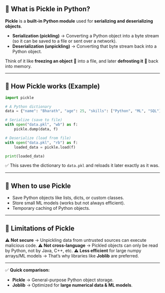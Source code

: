## 🔹 What is **Pickle** in Python?

**Pickle** is a **built-in Python module** used for **serializing and deserializing objects**.

* **Serialization (pickling)** → Converting a Python object into a byte stream (so it can be saved to a file or sent over a network).
* **Deserialization (unpickling)** → Converting that byte stream back into a Python object.

Think of it like **freezing an object** 🥶 into a file, and later **defrosting it** 🍲 back into memory.

---

## 🔹 How Pickle works (Example)

```python
import pickle

# A Python dictionary
data = {"name": "Bharath", "age": 25, "skills": ["Python", "ML", "SQL"]}

# Serialize (save to file)
with open("data.pkl", "wb") as f:
    pickle.dump(data, f)

# Deserialize (load from file)
with open("data.pkl", "rb") as f:
    loaded_data = pickle.load(f)

print(loaded_data)
```

✅ This saves the dictionary to `data.pkl` and reloads it later exactly as it was.

---

## 🔹 When to use Pickle

* Save Python objects like lists, dicts, or custom classes.
* Store small ML models (works but not always efficient).
* Temporary caching of Python objects.

---

## 🔹 Limitations of Pickle

⚠️ **Not secure** → Unpickling data from untrusted sources can execute malicious code.
⚠️ **Not cross-language** → Pickled objects can only be read by Python, not by Java, C++, etc.
⚠️ **Less efficient** for large numpy arrays/ML models → That’s why libraries like **Joblib** are preferred.

---

✅ **Quick comparison:**

* **Pickle** → General-purpose Python object storage.
* **Joblib** → Optimized for **large numerical data & ML models**.
